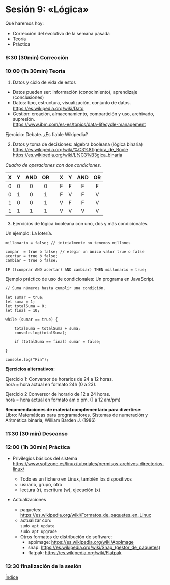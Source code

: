 # Sesión 9: «Lógica»

Qué haremos hoy:
- Corrección del evolutivo de la semana pasada
- Teoría
- Práctica

### 9:30 (30min) Corrección

### 10:00 (1h 30min) Teoría 

1. Datos y ciclo de vida de estos  
- Datos pueden ser: información (conocimiento), aprendizaje (conclusiones)  
- Datos: tipo, estructura, visualización, conjunto de datos.  
https://es.wikipedia.org/wiki/Dato  
- Gestión: creación, almacenamiento, compartición y uso, archivado, supresión.  
https://www.ibm.com/es-es/topics/data-lifecycle-management  

Ejercicio: Debate. ¿Es fiable Wikipedia?

2. Datos y toma de decisiones: algebra booleana (lógica binaria)  
https://es.wikipedia.org/wiki/%C3%81lgebra_de_Boole  
https://es.wikipedia.org/wiki/L%C3%B3gica_binaria  

*Cuadro de operaciones con dos condiciones.*  

| X | Y | AND | OR |   | X | Y | AND | OR |
| :---: | :---: | :---: | :---: | :---:  | :---: | :---: | :---: | :---: |
| 0 | 0 | 0 | 0 |   | F | F | F | F |
| 0 | 1 | 0 | 1 |   | F | V | F | V |
| 1 | 0 | 0 | 1 |   | V | F | F | V |
| 1 | 1 | 1 | 1 |   | V | V | V | V |

3. Ejercicios de lógica booleana con uno, dos y más condicionales.   

Un ejemplo: La lotería.  
```
millonario = false; // inicialmente no tenemos millones

compar  = true ó false; // elegir un único valor true o false
acertar = true ó false;
cambiar = true ó false;

IF ((comprar AND acertar) AND cambiar) THEN millonario = true;
```

Ejemplo práctico de uso de condicionales: Un programa en JavaScript.
```
// Suma números hasta cumplir una condición.

let sumar = true;
let suma = 1;
let totalSuma = 0;
let final = 10;

while (sumar == true) {

	totalSuma = totalSuma + suma;
	console.log(totalSuma);
	
	if (totalSuma == final) sumar = false;
	
}

console.log("Fin");
```

**Ejercicios alternativos**:  

Ejercicio 1: Conversor de horarios de 24 a 12 horas.  
hora = hora actual en formato 24h (0 a 23).  

Ejercicio 2 Conversor de horario de 12 a 24 horas.  
hora = hora actual en formato am o pm. (1 a 12 am/pm)  

**Recomendaciones de material complementario para divertirse:**  
Libro: Matemáticas para programadores. Sistemas de numeración y Aritmética binaria, William Barden J. (1986)

### 11:30 (30 min) Descanso

### 12:00 (1h 30min) Práctica

- Privilegios básicos del sistema  
https://www.softzone.es/linux/tutoriales/permisos-archivos-directorios-linux/  
	- Todo es un fichero en Linux, también los dispositivos  
	- usuario, grupo, otro  
	- lectura (r), escritura (w), ejecución (x)  

- Actualizaciones  
	- paquetes: https://es.wikipedia.org/wiki/Formatos_de_paquetes_en_Linux  
	- actualizar con:  
		`sudo apt update`  
		`sudo apt upgrade`  
	- Otros formatos de distribución de software:
		- appimage: https://es.wikipedia.org/wiki/AppImage  
		- snap: https://es.wikipedia.org/wiki/Snap_(gestor_de_paquetes)  
		- flatpak: https://es.wikipedia.org/wiki/Flatpak  

### 13:30 finalización de la sesión

[Índice](../README.md)